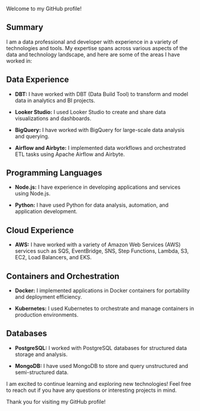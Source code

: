 Welcome to my GitHub profile!

## Summary

I am a data professional and developer with experience in a variety of technologies and tools. My expertise spans across various aspects of the data and technology landscape, and here are some of the areas I have worked in:

## Data Experience

- **DBT:** I have worked with DBT (Data Build Tool) to transform and model data in analytics and BI projects.

- **Looker Studio:** I used Looker Studio to create and share data visualizations and dashboards.

- **BigQuery:** I have worked with BigQuery for large-scale data analysis and querying.

- **Airflow and Airbyte:** I implemented data workflows and orchestrated ETL tasks using Apache Airflow and Airbyte.

## Programming Languages

- **Node.js:** I have experience in developing applications and services using Node.js.

- **Python:** I have used Python for data analysis, automation, and application development.

## Cloud Experience

- **AWS:** I have worked with a variety of Amazon Web Services (AWS) services such as SQS, EventBridge, SNS, Step Functions, Lambda, S3, EC2, Load Balancers, and EKS.

## Containers and Orchestration

- **Docker:** I implemented applications in Docker containers for portability and deployment efficiency.

- **Kubernetes:** I used Kubernetes to orchestrate and manage containers in production environments.

## Databases

- **PostgreSQL:** I worked with PostgreSQL databases for structured data storage and analysis.

- **MongoDB:** I have used MongoDB to store and query unstructured and semi-structured data.

I am excited to continue learning and exploring new technologies! Feel free to reach out if you have any questions or interesting projects in mind.

Thank you for visiting my GitHub profile!
